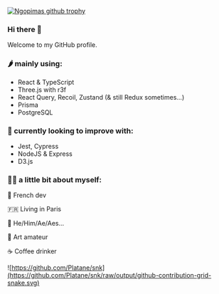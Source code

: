 [![Ngopimas github trophy](https://github-profile-trophy.vercel.app/?username=Ngopimas&title=MultiLanguage,Commits,PullRequest)](https://github.com/ryo-ma/github-profile-trophy)

### Hi there 👋

<!--
<img src="https://yata-apix-a9caea66-ad78-425f-aa08-e292558ebb65.lss.locawebcorp.com.br/b7c7dbff38ae4f419c94ce8d2254b9d9.png"> 
**Ngopimas/Ngopimas** is a ✨ _special_ ✨ repository because its `README.md` (this file) appears on your GitHub profile.
Here are some ideas to get you started:

- 🔭 I’m currently working on ...
- 🌱 I’m currently learning ...
- 👯 I’m looking to collaborate on ...
- 🤔 I’m looking for help with ...
- 💬 Ask me about ...
- 📫 How to reach me: ...
- 😄 Pronouns: ...
- ⚡ Fun fact: ...

<img src="https://yata-apix-a9caea66-ad78-425f-aa08-e292558ebb65.lss.locawebcorp.com.br/b7c7dbff38ae4f419c94ce8d2254b9d9.png"> 
-->

Welcome to my GitHub profile.

### 🌶 mainly using:
- React & TypeScript
- Three.js with r3f
- React Query, Recoil, Zustand (& still Redux sometimes...)
- Prisma
- PostgreSQL

### 🌱 currently looking to improve with:
- Jest, Cypress
- NodeJS & Express
- D3.js

### 👨‍💻 a little bit about myself:

  🥖 French dev

  🇫🇷 Living in Paris

  🐸 He/Him/Ae/Aes...

  🎨 Art amateur

  ☕ Coffee drinker

![https://github.com/Platane/snk](https://github.com/Platane/snk/raw/output/github-contribution-grid-snake.svg)

